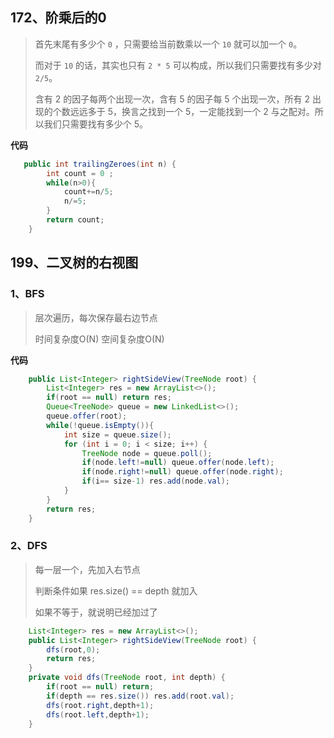## 172、阶乘后的0

>  首先末尾有多少个 `0` ，只需要给当前数乘以一个 `10` 就可以加一个 `0`。 
>
>  而对于 `10` 的话，其实也只有 `2 * 5` 可以构成，所以我们只需要找有多少对 `2/5`。 
>
> 含有 2 的因子每两个出现一次，含有 5 的因子每 5 个出现一次，所有 2 出现的个数远远多于 5，换言之找到一个 5，一定能找到一个 2 与之配对。所以我们只需要找有多少个 5。

**代码**

```java
   public int trailingZeroes(int n) {
        int count = 0 ;
        while(n>0){
            count+=n/5;
            n/=5;
        }
        return count;
    }
```

## 199、二叉树的右视图

### 1、BFS

> 层次遍历，每次保存最右边节点
>
> 时间复杂度O(N) 空间复杂度O(N)

**代码**

```java
	public List<Integer> rightSideView(TreeNode root) {
        List<Integer> res = new ArrayList<>();
        if(root == null) return res;
        Queue<TreeNode> queue = new LinkedList<>();
        queue.offer(root);
        while(!queue.isEmpty()){
            int size = queue.size();
            for (int i = 0; i < size; i++) {
                TreeNode node = queue.poll();
                if(node.left!=null) queue.offer(node.left);
                if(node.right!=null) queue.offer(node.right);
                if(i== size-1) res.add(node.val);
            }
        }
        return res;
    }
```

### 2、DFS

> 每一层一个，先加入右节点
>
> 判断条件如果 res.size() == depth 就加入
>
> 如果不等于，就说明已经加过了

```java
	List<Integer> res = new ArrayList<>();
    public List<Integer> rightSideView(TreeNode root) {
        dfs(root,0);
        return res;
    }
    private void dfs(TreeNode root, int depth) {
        if(root == null) return;
        if(depth == res.size()) res.add(root.val);
        dfs(root.right,depth+1);
        dfs(root.left,depth+1);
    }
```

